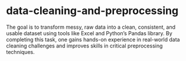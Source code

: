 # data-cleaning-and-preprocessing
The goal is to transform messy, raw data into a clean, consistent, and usable dataset using tools like Excel and Python’s Pandas library. By completing this task, one gains hands-on experience in real-world data cleaning challenges and improves skills in critical preprocessing techniques.
